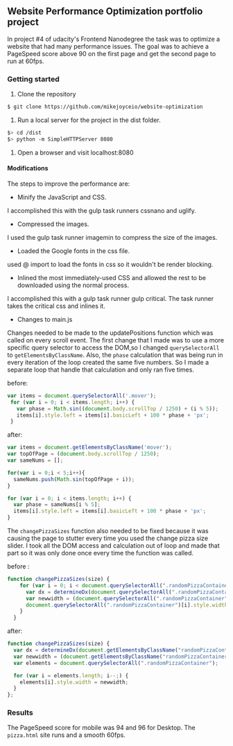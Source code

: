 ## Website Performance Optimization portfolio project

In project #4 of udacity's Frontend Nanodegree the task was to optimize a website that had many
performance issues. The goal was to achieve a PageSpeed score above 90 on the first page and get the second page
to run at 60fps.

### Getting started

1. Clone the repository

```bash
$ git clone https://github.com/mikejoyceio/website-optimization

```

1. Run a local server for the project in the dist folder.

  ```bash
  $> cd /dist
  $> python -m SimpleHTTPServer 8080
  ```

1. Open a browser and visit localhost:8080

#### Modifications

The steps to improve the performance are:

* Minify the JavaScript and CSS.

I accomplished this with the gulp task runners cssnano and uglify.

* Compressed the images.

I used the gulp task runner imagemin to compress the size of the images.

* Loaded the Google fonts in the css file.

used @ import to load the fonts in css so it wouldn't be render blocking.

* Inlined the most immediately-used CSS and allowed the rest to be downloaded using the normal process.

I accomplished this with a gulp task runner gulp critical. The task runner takes the critical css and inlines it.

* Changes to main.js

Changes needed to be made to the updatePositions function which was called on every scroll event.
The first change that I made was to use a more specific query selector to access the DOM,so I changed
 `querySelectorAll` to `getElementsByClassName`. Also, the `phase` calculation that was being run in every
 iteration of the loop created the same five numbers. So I made a separate loop that handle that calculation and only
 ran five times.

before:

```javascript
var items = document.querySelectorAll('.mover');
 for (var i = 0; i < items.length; i++) {
   var phase = Math.sin((document.body.scrollTop / 1250) + (i % 5));
   items[i].style.left = items[i].basicLeft + 100 * phase + 'px';
 }
```

after:

```javascript
var items = document.getElementsByClassName('mover');
var topOfPage = (document.body.scrollTop / 1250);
var sameNums = [];

for(var i = 0;i < 5;i++){
  sameNums.push(Math.sin(topOfPage + i));
}

for (var i = 0; i < items.length; i++) {
  var phase = sameNums[i % 5];
  items[i].style.left = items[i].basicLeft + 100 * phase + 'px';
}

```

The `changePizzaSizes` function also needed to be fixed because it was causing the page to stutter every time
you used the change pizza size slider. I took all the DOM access and calculation out of loop and made that part so it
was only done once every time the function was called.

before :

```javascript
function changePizzaSizes(size) {
    for (var i = 0; i < document.querySelectorAll(".randomPizzaContainer").length; i++) {
      var dx = determineDx(document.querySelectorAll(".randomPizzaContainer")[i], size);
      var newwidth = (document.querySelectorAll(".randomPizzaContainer")[i].offsetWidth + dx) + 'px';
      document.querySelectorAll(".randomPizzaContainer")[i].style.width = newwidth;
    }
  }
```

after:

```javascript
function changePizzaSizes(size) {
  var dx = determineDx(document.getElementsByClassName("randomPizzaContainer"), size);
  var newwidth = (document.getElementsByClassName("randomPizzaContainer").offsetWidth + dx) + 'px';
  var elements = document.querySelectorAll(".randomPizzaContainer");

  for (var i = elements.length; i--;) {
    elements[i].style.width = newwidth;
  }
};
```




### Results

The PageSpeed score for mobile was 94 and 96 for Desktop. The `pizza.html` site runs and a smooth 60fps.

